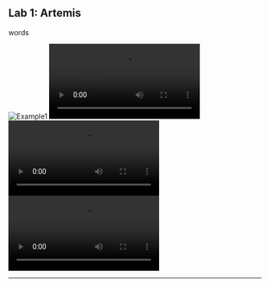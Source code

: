 ## Lab 1: Artemis

words

![Example1](./resources/lab1/Me.jpg)
![Example1](./resources/lab1/Example2.mp4)
![Example1](./resources/lab1/Example3.mp4)
![Example1](./resources/lab1/Example4.mp4)

***
